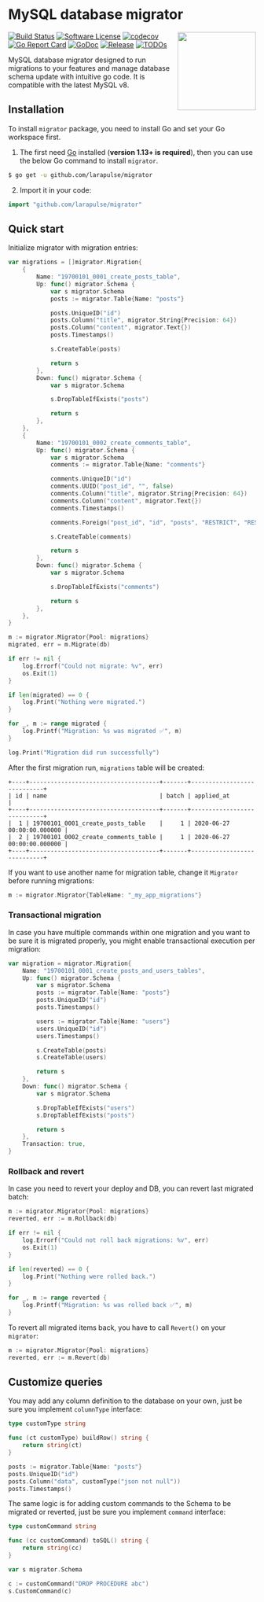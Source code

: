 # MySQL database migrator

<img align="right" width="159px" src="https://github.com/larapulse/migrator/blob/master/logo.png">

[![Build Status](https://travis-ci.org/larapulse/migrator.svg)](https://travis-ci.org/larapulse/migrator)
[![Software License](https://img.shields.io/badge/license-MIT-brightgreen.svg)](LICENSE.md)
[![codecov](https://codecov.io/gh/larapulse/migrator/branch/master/graph/badge.svg)](https://codecov.io/gh/larapulse/migrator)
[![Go Report Card](https://goreportcard.com/badge/github.com/larapulse/migrator)](https://goreportcard.com/report/github.com/larapulse/migrator)
[![GoDoc](https://godoc.org/github.com/larapulse/migrator?status.svg)](https://pkg.go.dev/github.com/larapulse/migrator?tab=doc)
[![Release](https://img.shields.io/github/release/larapulse/migrator.svg)](https://github.com/larapulse/migrator/releases)
[![TODOs](https://badgen.net/https/api.tickgit.com/badgen/github.com/larapulse/migrator)](https://www.tickgit.com/browse?repo=github.com/larapulse/migrator)

MySQL database migrator designed to run migrations to your features and manage database schema update with intuitive go code. It is compatible with the latest MySQL v8.

## Installation

To install `migrator` package, you need to install Go and set your Go workspace first.

1. The first need [Go](https://golang.org/) installed (**version 1.13+ is required**), then you can use the below Go command to install `migrator`.

```sh
$ go get -u github.com/larapulse/migrator
```

2. Import it in your code:

```go
import "github.com/larapulse/migrator"
```

## Quick start

Initialize migrator with migration entries:

```go
var migrations = []migrator.Migration{
	{
		Name: "19700101_0001_create_posts_table",
		Up: func() migrator.Schema {
			var s migrator.Schema
			posts := migrator.Table{Name: "posts"}

			posts.UniqueID("id")
			posts.Column("title", migrator.String{Precision: 64})
			posts.Column("content", migrator.Text{})
			posts.Timestamps()

			s.CreateTable(posts)

			return s
		},
		Down: func() migrator.Schema {
			var s migrator.Schema

			s.DropTableIfExists("posts")

			return s
		},
	},
	{
		Name: "19700101_0002_create_comments_table",
		Up: func() migrator.Schema {
			var s migrator.Schema
			comments := migrator.Table{Name: "comments"}

			comments.UniqueID("id")
			comments.UUID("post_id", "", false)
			comments.Column("title", migrator.String{Precision: 64})
			comments.Column("content", migrator.Text{})
			comments.Timestamps()

			comments.Foreign("post_id", "id", "posts", "RESTRICT", "RESTRICT")

			s.CreateTable(comments)

			return s
		},
		Down: func() migrator.Schema {
			var s migrator.Schema

			s.DropTableIfExists("comments")

			return s
		},
	},
}

m := migrator.Migrator{Pool: migrations}
migrated, err = m.Migrate(db)

if err != nil {
	log.Errorf("Could not migrate: %v", err)
	os.Exit(1)
}

if len(migrated) == 0 {
	log.Print("Nothing were migrated.")
}

for _, m := range migrated {
	log.Printf("Migration: %s was migrated ✅", m)
}

log.Print("Migration did run successfully")
```

After the first migration run, `migrations` table will be created:

```
+----+-------------------------------------+-------+----------------------------+
| id | name                                | batch | applied_at                 |
+----+-------------------------------------+-------+----------------------------+
|  1 | 19700101_0001_create_posts_table    |     1 | 2020-06-27 00:00:00.000000 |
|  2 | 19700101_0002_create_comments_table |     1 | 2020-06-27 00:00:00.000000 |
+----+-------------------------------------+-------+----------------------------+
```

If you want to use another name for migration table, change it `Migrator` before running migrations:

```go
m := migrator.Migrator{TableName: "_my_app_migrations"}
```

### Transactional migration

In case you have multiple commands within one migration and you want to be sure it is migrated properly, you might enable transactional execution per migration:

```go
var migration = migrator.Migration{
	Name: "19700101_0001_create_posts_and_users_tables",
	Up: func() migrator.Schema {
		var s migrator.Schema
		posts := migrator.Table{Name: "posts"}
		posts.UniqueID("id")
		posts.Timestamps()

		users := migrator.Table{Name: "users"}
		users.UniqueID("id")
		users.Timestamps()

		s.CreateTable(posts)
		s.CreateTable(users)

		return s
	},
	Down: func() migrator.Schema {
		var s migrator.Schema

		s.DropTableIfExists("users")
		s.DropTableIfExists("posts")

		return s
	},
	Transaction: true,
}
```

### Rollback and revert

In case you need to revert your deploy and DB, you can revert last migrated batch:

```go
m := migrator.Migrator{Pool: migrations}
reverted, err := m.Rollback(db)

if err != nil {
	log.Errorf("Could not roll back migrations: %v", err)
	os.Exit(1)
}

if len(reverted) == 0 {
	log.Print("Nothing were rolled back.")
}

for _, m := range reverted {
	log.Printf("Migration: %s was rolled back ✅", m)
}
```

To revert all migrated items back, you have to call `Revert()` on your `migrator`:

```go
m := migrator.Migrator{Pool: migrations}
reverted, err := m.Revert(db)
```

## Customize queries

You may add any column definition to the database on your own, just be sure you implement `columnType` interface:

```go
type customType string

func (ct customType) buildRow() string {
	return string(ct)
}

posts := migrator.Table{Name: "posts"}
posts.UniqueID("id")
posts.Column("data", customType("json not null"))
posts.Timestamps()
```

The same logic is for adding custom commands to the Schema to be migrated or reverted, just be sure you implement `command` interface:

```go
type customCommand string

func (cc customCommand) toSQL() string {
	return string(cc)
}

var s migrator.Schema

c := customCommand("DROP PROCEDURE abc")
s.CustomCommand(c)
```
